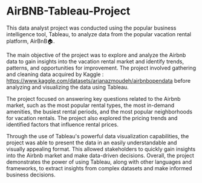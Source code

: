 # AirBNB-Tableau-Project

This data analyst project was conducted using the popular business intelligence tool, Tableau, to analyze data from the popular vacation rental platform, AirBnB🏠.

The main objective of the project was to explore and analyze the Airbnb data to gain insights into the vacation rental market and identify trends, patterns, and opportunities for improvement. The project involved gathering and cleaning data acquired by Kaggle : https://www.kaggle.com/datasets/arianazmoudeh/airbnbopendata before analyzing and visualizing the data using Tableau.

The project focused on answering key questions related to the Airbnb market, such as the most popular rental types, the most in-demand amenities, the busiest rental periods, and the most popular neighborhoods for vacation rentals. The project also explored the pricing trends and identified factors that influence rental prices.

Through the use of Tableau's powerful data visualization capabilities, the project was able to present the data in an easily understandable and visually appealing format. This allowed stakeholders to quickly gain insights into the Airbnb market and make data-driven decisions. Overall, the project demonstrates the power of using Tableau, along with other languages and frameworks, to extract insights from complex datasets and make informed business decisions.
